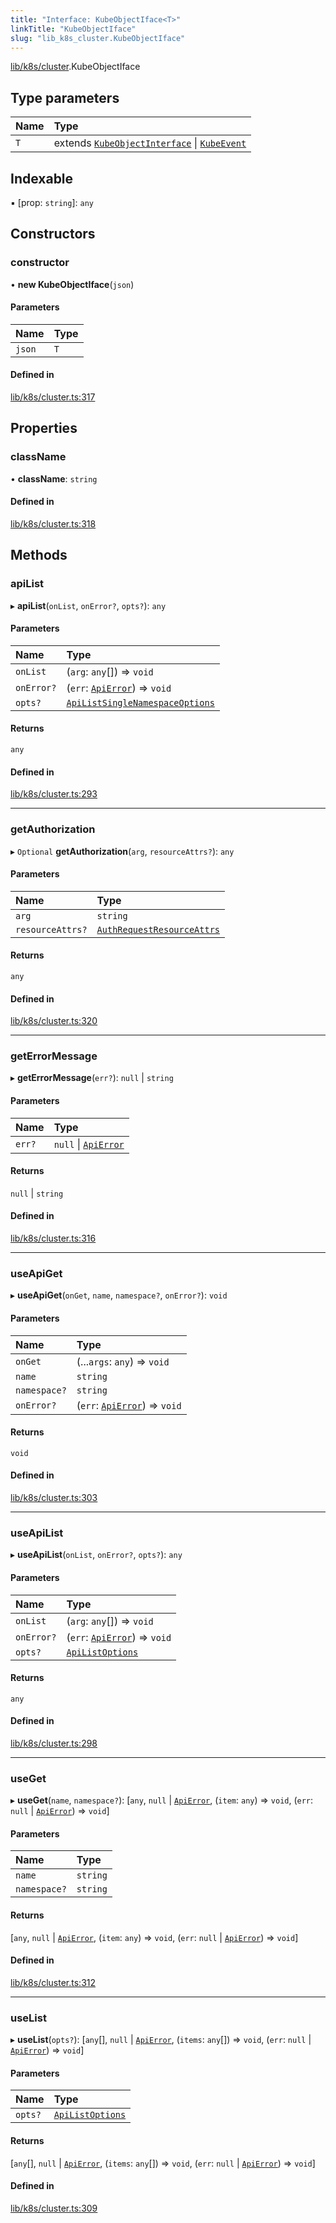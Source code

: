 ```yaml
---
title: "Interface: KubeObjectIface<T>"
linkTitle: "KubeObjectIface"
slug: "lib_k8s_cluster.KubeObjectIface"
---
```


[lib/k8s/cluster](../modules/lib_k8s_cluster.md).KubeObjectIface

## Type parameters

| Name | Type |
| :------ | :------ |
| `T` | extends [`KubeObjectInterface`](lib_k8s_cluster.KubeObjectInterface.md) \| [`KubeEvent`](lib_k8s_event.KubeEvent.md) |

## Indexable

▪ [prop: `string`]: `any`

## Constructors

### constructor

• **new KubeObjectIface**(`json`)

#### Parameters

| Name | Type |
| :------ | :------ |
| `json` | `T` |

#### Defined in

[lib/k8s/cluster.ts:317](https://github.com/headlamp-k8s/headlamp/blob/45b84205/frontend/src/lib/k8s/cluster.ts#L317)

## Properties

### className

• **className**: `string`

#### Defined in

[lib/k8s/cluster.ts:318](https://github.com/headlamp-k8s/headlamp/blob/45b84205/frontend/src/lib/k8s/cluster.ts#L318)

## Methods

### apiList

▸ **apiList**(`onList`, `onError?`, `opts?`): `any`

#### Parameters

| Name | Type |
| :------ | :------ |
| `onList` | (`arg`: `any`[]) => `void` |
| `onError?` | (`err`: [`ApiError`](lib_k8s_apiProxy.ApiError.md)) => `void` |
| `opts?` | [`ApiListSingleNamespaceOptions`](lib_k8s_cluster.ApiListSingleNamespaceOptions.md) |

#### Returns

`any`

#### Defined in

[lib/k8s/cluster.ts:293](https://github.com/headlamp-k8s/headlamp/blob/45b84205/frontend/src/lib/k8s/cluster.ts#L293)

___

### getAuthorization

▸ `Optional` **getAuthorization**(`arg`, `resourceAttrs?`): `any`

#### Parameters

| Name | Type |
| :------ | :------ |
| `arg` | `string` |
| `resourceAttrs?` | [`AuthRequestResourceAttrs`](lib_k8s_cluster.AuthRequestResourceAttrs.md) |

#### Returns

`any`

#### Defined in

[lib/k8s/cluster.ts:320](https://github.com/headlamp-k8s/headlamp/blob/45b84205/frontend/src/lib/k8s/cluster.ts#L320)

___

### getErrorMessage

▸ **getErrorMessage**(`err?`): ``null`` \| `string`

#### Parameters

| Name | Type |
| :------ | :------ |
| `err?` | ``null`` \| [`ApiError`](lib_k8s_apiProxy.ApiError.md) |

#### Returns

``null`` \| `string`

#### Defined in

[lib/k8s/cluster.ts:316](https://github.com/headlamp-k8s/headlamp/blob/45b84205/frontend/src/lib/k8s/cluster.ts#L316)

___

### useApiGet

▸ **useApiGet**(`onGet`, `name`, `namespace?`, `onError?`): `void`

#### Parameters

| Name | Type |
| :------ | :------ |
| `onGet` | (...`args`: `any`) => `void` |
| `name` | `string` |
| `namespace?` | `string` |
| `onError?` | (`err`: [`ApiError`](lib_k8s_apiProxy.ApiError.md)) => `void` |

#### Returns

`void`

#### Defined in

[lib/k8s/cluster.ts:303](https://github.com/headlamp-k8s/headlamp/blob/45b84205/frontend/src/lib/k8s/cluster.ts#L303)

___

### useApiList

▸ **useApiList**(`onList`, `onError?`, `opts?`): `any`

#### Parameters

| Name | Type |
| :------ | :------ |
| `onList` | (`arg`: `any`[]) => `void` |
| `onError?` | (`err`: [`ApiError`](lib_k8s_apiProxy.ApiError.md)) => `void` |
| `opts?` | [`ApiListOptions`](lib_k8s_cluster.ApiListOptions.md) |

#### Returns

`any`

#### Defined in

[lib/k8s/cluster.ts:298](https://github.com/headlamp-k8s/headlamp/blob/45b84205/frontend/src/lib/k8s/cluster.ts#L298)

___

### useGet

▸ **useGet**(`name`, `namespace?`): [`any`, ``null`` \| [`ApiError`](lib_k8s_apiProxy.ApiError.md), (`item`: `any`) => `void`, (`err`: ``null`` \| [`ApiError`](lib_k8s_apiProxy.ApiError.md)) => `void`]

#### Parameters

| Name | Type |
| :------ | :------ |
| `name` | `string` |
| `namespace?` | `string` |

#### Returns

[`any`, ``null`` \| [`ApiError`](lib_k8s_apiProxy.ApiError.md), (`item`: `any`) => `void`, (`err`: ``null`` \| [`ApiError`](lib_k8s_apiProxy.ApiError.md)) => `void`]

#### Defined in

[lib/k8s/cluster.ts:312](https://github.com/headlamp-k8s/headlamp/blob/45b84205/frontend/src/lib/k8s/cluster.ts#L312)

___

### useList

▸ **useList**(`opts?`): [`any`[], ``null`` \| [`ApiError`](lib_k8s_apiProxy.ApiError.md), (`items`: `any`[]) => `void`, (`err`: ``null`` \| [`ApiError`](lib_k8s_apiProxy.ApiError.md)) => `void`]

#### Parameters

| Name | Type |
| :------ | :------ |
| `opts?` | [`ApiListOptions`](lib_k8s_cluster.ApiListOptions.md) |

#### Returns

[`any`[], ``null`` \| [`ApiError`](lib_k8s_apiProxy.ApiError.md), (`items`: `any`[]) => `void`, (`err`: ``null`` \| [`ApiError`](lib_k8s_apiProxy.ApiError.md)) => `void`]

#### Defined in

[lib/k8s/cluster.ts:309](https://github.com/headlamp-k8s/headlamp/blob/45b84205/frontend/src/lib/k8s/cluster.ts#L309)
